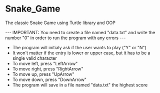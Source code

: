 # Snake_Game
The classic Snake Game using Turtle library and OOP

--- IMPORTANT: You need to create a file named "data.txt" and write the number "0" in order to run the program with any errors --- 

- The program will initialy ask if the user wants to play ("Y" or "N")
- It won't matter if the entry is lower or upper case, but it has to be a single valid character
- To move left, press "LeftArrow"
- To move right, press "RightArrow"
- To move up, press "UpArrow"
- To move down, press "DownArrow"
- The program will save in a file named "data.txt" the highest score
